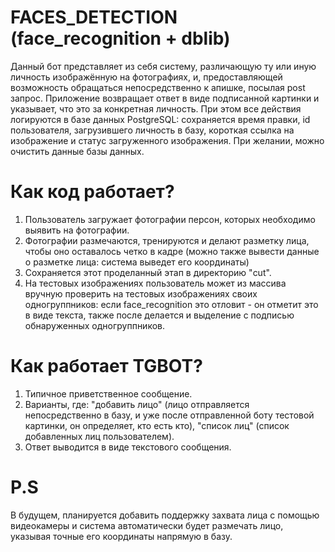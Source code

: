 # FACES_DETECTION (face_recognition + dblib)
Данный бот представляет из себя систему, различающую ту или иную личность изображённую на фотографиях, и, предоставляющей возможность обращаться непосредственно к апишке, посылая post запрос. Приложение возвращает ответ в виде подписанной картинки и указывает, что это за конкретная личность. При этом все действия логируются в базе данных PostgreSQL: сохраняется время правки, id пользователя, загрузившего личность в базу, короткая ссылка на изображение и статус загруженного изображения. При желании, можно очистить данные базы данных. 

# Как код работает?
1. Пользователь загружает фотографии персон, которых необходимо выявить на фотографии.
2. Фотографии размечаются, тренируются и делают разметку лица, чтобы оно оставалось четко в кадре (можно также вывести данные о разметке лица: система выведет его координаты)
3. Сохраняется этот проделанный этап в директорию "cut".
4. На тестовых изображениях пользователь может из массива вручную проверить на тестовых изображениях своих одногруппников: если face_recognition это отловит - он отметит это в виде текста, также после делается и выделение с подписью обнаруженных одногруппников.

# Как работает TGBOT?
1. Типичное приветственное сообщение.
2. Варианты, где: "добавить лицо" (лицо отправляется непосредственно в базу, и уже после отправленной боту тестовой картинки, он определяет, кто есть кто), "список лиц" (список добавленных лиц пользователем).
3. Ответ выводится в виде текстового сообщения.

# P.S
В будущем, планируется добавить поддержку захвата лица с помощью видеокамеры и система автоматически будет размечать лицо, указывая точные его координаты напрямую в базу. 

